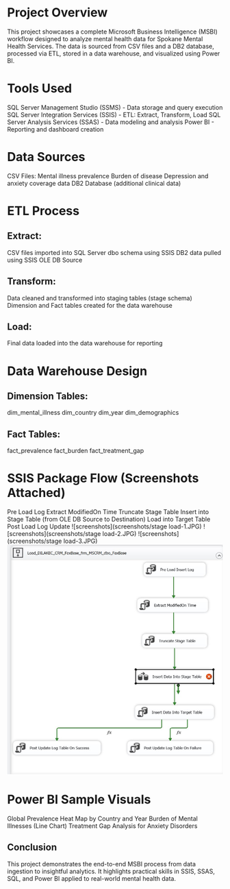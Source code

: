 # Project Overview
This project showcases a complete Microsoft Business Intelligence (MSBI) workflow designed to analyze mental health data for Spokane Mental Health Services. The data is sourced from CSV files and a DB2 database, processed via ETL, stored in a data warehouse, and visualized using Power BI.

# Tools Used
SQL Server Management Studio (SSMS) - Data storage and query execution
SQL Server Integration Services (SSIS) - ETL: Extract, Transform, Load
SQL Server Analysis Services (SSAS) - Data modeling and analysis
Power BI - Reporting and dashboard creation

# Data Sources
CSV Files:
Mental illness prevalence
Burden of disease
Depression and anxiety coverage data
DB2 Database (additional clinical data)

# ETL Process
## Extract:
CSV files imported into SQL Server dbo schema using SSIS
DB2 data pulled using SSIS OLE DB Source
## Transform:
Data cleaned and transformed into staging tables (stage schema)
Dimension and Fact tables created for the data warehouse
## Load:
Final data loaded into the data warehouse for reporting

# Data Warehouse Design
## Dimension Tables:
dim_mental_illness
dim_country
dim_year
dim_demographics

## Fact Tables:
fact_prevalence
fact_burden
fact_treatment_gap

# SSIS Package Flow (Screenshots Attached)
Pre Load Log
Extract ModifiedOn Time
Truncate Stage Table
Insert into Stage Table (from OLE DB Source to Destination)
Load into Target Table
Post Load Log Update
![screenshots](screenshots/stage load-1.JPG)
![screenshots](screenshots/stage load-2.JPG)
![screenshots](screenshots/stage load-3.JPG)
![screens](screenshots/stage_load-1.JPG)

# Power BI Sample Visuals
Global Prevalence Heat Map by Country and Year
Burden of Mental Illnesses (Line Chart)
Treatment Gap Analysis for Anxiety Disorders

## Conclusion
This project demonstrates the end-to-end MSBI process from data ingestion to insightful analytics. It highlights practical skills in SSIS, SSAS, SQL, and Power BI applied to real-world mental health data.

